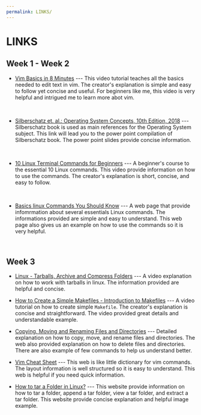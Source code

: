 ```yaml
---
permalink: LINKS/
---
```


# LINKS
## Week 1 - Week 2
- [Vim Basics in 8 Minutes](https://youtu.be/ggSyF1SVFr4?si=qqRY0Xd6p0usooD5) ---
  This video tutorial teaches all the basics needed to edit text in vim.
  The creator's explanation is simple and easy to follow yet concise and useful.
  For beginners like me, this video is very helpful and intrigued me to learn more abot vim. 
<br> 

- [Silberschatz et. al.: Operating System Concepts, 10th Edition, 2018](https://www.os-book.com/OS10/slide-dir/) --- 
  Silberschatz book is used as main references for the Operating System subject. This link will lead you to the power point compilation of             Silberschatz book. The power point slides provide concise information. 
<br> 

- [10 Linux Terminal Commands for Beginners](https://youtu.be/CpTfQ-q6MPU?si=Qh9apbj7V7hNpEaF) ---
  A beginner's course to the essential 10 Linux commands. This video provide information on how to use the commands. The creator's explanation is      short, concise, and easy to follow. 
<br> 

- [Basics linux Commands You Should Know](https://linuxopsys.com/topics/basic-linux-commands) ---
  A web page that provide infomrmation about several essentials Linux commands. The informations provided are simple and easy to understand. This      web page also gives us an example on how to use the commands so it is very helpful.
<br>

## Week 3 
- [Linux - Tarballs, Archive and Compress Folders](https://youtu.be/l0yqs8t6ywo?si=HvpL7Bp7eqhIK5JN) ---
  A video explanation on how to work with tarballs in linux. The information provided are helpful and concise.
  <br>
  
- [How to Create a Simple Makefiles - Introduction to Makefiles](https://youtu.be/_r7i5X0rXJk?si=mb2SfU-9gA7Aweh8) ---
  A video tutorial on how to create simple ```Makefile```. The creator's explanation is concise and straightforward. The video provided great          details and understandable example.
  <br>
  
- [Copying, Moving and Renaming Files and Directories](https://ftp.kh.edu.tw/Linux/Redhat/en_6.2/doc/gsg/s1-managing-working-with-files.htm#) ---
  Detailed explanation on how to copy, move, and rename files and directories. The web also provided explanation on how to delete files and            directories. There are also example of few commands to help us understand better.
  <br>
  
- [Vim Cheat Sheet](https://vim.rtorr.com/) ---
  This web is like little dictionary for vim commands. The layout information is well structured so it is easy to understand. This web is helpful if   you need quick information.
  <br>

- [How to tar a Folder in Linux?](https://linuxhint.com/tar-folder-linux/) ---
  This website provide information on how to tar a folder, append a tar folder, view a tar folder, and extract a tar folder. This website provide      concise explanation and helpful image example.
  
